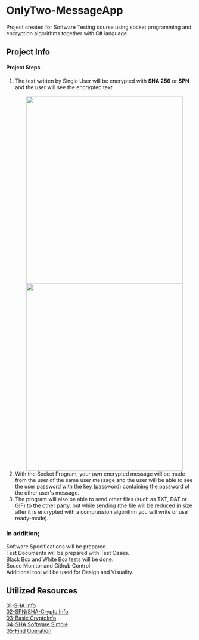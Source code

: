 <h1> OnlyTwo-MessageApp </h1>

<p>Project created for Software Testing course using socket programming and encryption algorithms together with C# language.</p>

<div class="info">
  <h2> Project Info </h2>
  <h4>Project Steps</h4>
  <ol>
    <li>The text written by Single User will be encrypted with <b>SHA 256</b> or <b>SPN</b> and the user will see the encrypted text.</li><br>
    <div align="center">
      <image src="https://github.com/KaganCanSit/OnlyTwo-MessageApp/blob/main/Project%20Info/SHA256%20.png" height="500px" width="420px">
      <image src="https://github.com/KaganCanSit/OnlyTwo-MessageApp/blob/main/Project%20Info/spn.png"  height="500px" width="420px">
    </div>
    <li>With the Socket Program, your own encrypted message will be made from the user of the same user message and the user will be able to see the user password with the key (password) containing the password of the other user's message.</li>
    <li>The program will also be able to send other files (such as TXT, DAT or GIF) to the other party, but while sending (the file will be reduced in size after it is encrypted with a compression algorithm you will write or use ready-made).</li>
  </ol>
  <p>
      <h3>In addition;</h3>
      Software Specifications will be prepared.<br>
      Test Documents will be prepared with Test Cases.<br>
      Black Box and White Box tests will be done.<br>
      Souce Monitor and Github Control<br>
      Additional tool will be used for Design and Visuality.<br>
  </p>
</div>
    
<div class="sources">
  <h2>Utilized Resources</h2>
    <a href="https://www.serkanduran.com.tr/blockchain/blockchain-sifreleme-nasil-calisir/">01-SHA Info</a><br>
    <a href="https://akademiksunum.com/index.jsp?modul=document&folder=1773482bfc1501276f22c3254c4559626eaa45e4">02-SPN/SHA-Crypto Info</a><br>
    <a href="https://slideplayer.biz.tr/slide/2292020/">03-Basic CryptoInfo</a><br>
    <a href="https://www.youtube.com/watch?v=c0xvY6cgGY8">04-SHA Software Simple</a><br>
    <a href="https://www.youtube.com/watch?v=Hx0EoorZao4&list=LL&index=8">05-Find Operation</a><br>
  </ul></div>
